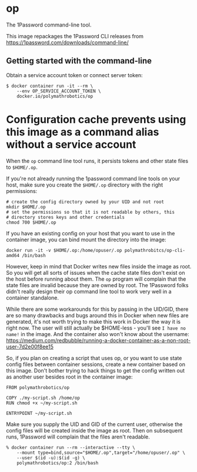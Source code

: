 # op

The 1Password command-line tool.

This image repackages the 1Password CLI releases from https://1password.com/downloads/command-line/

## Getting started with the command-line

Obtain a service account token or connect server token:

```
$ docker container run -it --rm \
    --env OP_SERVICE_ACCOUNT_TOKEN \
    docker.io/polymathrobotics/op
```

Configuration cache prevents using this image as a command alias without a service account
==========================================================================================
When the `op` command line tool runs, it persists tokens and other state
files to `$HOME/.op`.

If you're not already running the 1password command line tools on your
host, make sure you create the `$HOME/.op` directory with the right
permissions:
```
# create the config directory owned by your UID and not root
mkdir $HOME/.op
# set the permissions so that it is not readable by others, this
# directory stores keys and other credentials
chmod 700 $HOME/.op
```

If you have an existing config on your host that you want to use in the
container image, you can bind mount the directory into the image:

```
docker run -it -v $HOME/.op:/home/opuser/.op polymathrobitcs/op-cli-amd64 /bin/bash
```

However, keep in mind that Docker writes new files inside the image as root.
So you will get all sorts of issues when the cache state files don't exist
on the host before running about them. The `op` program will complain that
the state files are invalid because they are owned by root. The 1Password
folks didn't really design their op command line tool to work very well
in a container standalone.

While there are some workarounds for this by passing in the UID/GID,
there are so many drawbacks and bugs around this in Docker when new files
are generated, it's not worth trying to make this work in Docker the
way it is right now. The user will still actually be $HOME-less - you'll
see `I have no name!` in the image. And the container also won't know about
the username:
https://medium.com/redbubble/running-a-docker-container-as-a-non-root-user-7d2e00f8ee15



So, if you plan on creating a script that uses op, or you want to use state
config files between container sessions, create a new container based on this
image. Don't bother trying to hack things to get the config written out as
another user besides root in the container image:

```
FROM polymathrobotics/op

COPY ./my-script.sh /home/op
RUN chmod +x ~/my-script.sh

ENTRYPOINT ~/my-script.sh
```

Make sure you supply the UID and GID of the current user, otherwise
the config files will be created inside the image as root. Then on subsequent
runs, 1Password will complain that the files aren't readable.

```
% docker container run --rm --interactive --tty \
    --mount type=bind,source="$HOME/.op",target="/home/opuser/.op" \
    --user $(id -u):$(id -g) \
    polymathrobotics/op:2 /bin/bash
```
